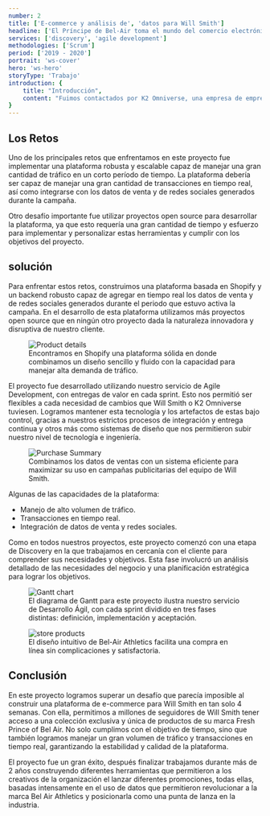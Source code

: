 ```yaml
---
number: 2
title: ['E-commerce y análisis de', 'datos para Will Smith']
headline: ['El Príncipe de Bel-Air toma el mundo del comercio electrónico', 'por asalto.']
services: ['discovery', 'agile development']
methodologies: ['Scrum']
period: ['2019 - 2020']
portrait: 'ws-cover'
hero: 'ws-hero'
storyType: 'Trabajo'
introduction: {
    title: "Introducción",
    content: "Fuimos contactados por K2 Omniverse, una empresa de emprendedores con la misión de crear enlaces entre celebridades y sus audiencias masivas, con una misión que parecía imposible: construir en cuatro semanas una plataforma de e-commerce para Will Smith, que le permitiera ofrecer a sus millones de seguidores durante 72 horas únicamente una colección nueva y exclusiva de productos pertenecientes a su entonces nueva marca Fresh Prince of Bel Air."
}
---
```

<div>
    <h2>Los Retos</h2>
    <p>Uno de los principales retos que enfrentamos en este proyecto fue implementar una plataforma robusta y escalable capaz de manejar una gran cantidad de tráfico en un corto período de tiempo. La plataforma debería ser capaz de manejar una gran cantidad de transacciones en tiempo real, así como integrarse con los datos de venta y de redes sociales generados durante la campaña.</p>
    <p>Otro desafío importante fue utilizar proyectos open source para desarrollar la plataforma, ya que esto requería una gran cantidad de tiempo y esfuerzo para implementar y personalizar estas herramientas y cumplir con los objetivos del proyecto.</p>
</div>
<div class="story_story__mainContent__2cGrid__aNFn8">
    <div class="story_story__mainContent__2cGrid__textContainer__CjTww">
        <h2>solución</h2>
        <p>Para enfrentar estos retos, construimos una plataforma basada en Shopify y un backend robusto capaz de agregar en tiempo real los datos de venta y de redes sociales generados durante el periodo que estuvo activa la campaña. En el desarrollo de esta plataforma utilizamos más proyectos open source que en ningún otro proyecto dada la naturaleza innovadora y disruptiva de nuestro cliente.</p>
    </div>
    <figure>
        <img src="/work/ws-product.jpg" alt="Product details"/>
        <figcaption class="story_story__mainContent__gridCaption__8kiY6 story_story__mainContent__caption__IQRnS">Encontramos en Shopify una plataforma sólida en donde combinamos un diseño sencillo y fluido con la capacidad para manejar alta demanda de tráfico.</figcaption>
    </figure>  
</div>
<div>
    <p>El proyecto fue desarrollado utilizando nuestro servicio de Agile Development, con entregas de valor en cada sprint. Esto nos permitió ser flexibles a cada necesidad de cambios que Will Smith o K2 Omniverse tuviesen. Logramos mantener esta tecnología y los artefactos de estas bajo control, gracias a nuestros estrictos procesos de integración y entrega continua y otros más como sistemas de diseño que nos permitieron subir nuestro nivel de tecnología e ingeniería.</p>
</div>
<div class="story_story__mainContent__2cGrid__aNFn8"> 
    <figure>
        <img src="/work/ws-summary.jpg" alt="Purchase Summary"/>
        <figcaption class="story_story__mainContent__gridCaption__8kiY6 story_story__mainContent__caption__IQRnS">Combinamos los datos de ventas con un sistema eficiente para maximizar su uso en campañas publicitarias del equipo de Will Smith.</figcaption>
    </figure>
    <div class="story_story__mainContent__wsSolutionList__KrV8F">
        <span>Algunas de las capacidades de la plataforma:</span>
        <ul>
        <li>Manejo de alto volumen de tráfico.</li>
        <li>Transacciones en tiempo real.</li>
        <li>Integración de datos de venta y redes sociales.</li>
        </ul>
    </div>    
</div>
<div>
    <p>Como en todos nuestros proyectos, este proyecto comenzó con una etapa de Discovery en la que trabajamos en cercanía con el cliente para comprender sus necesidades y objetivos. Esta fase involucró un análisis detallado de las necesidades del negocio y una planificación estratégica para lograr los objetivos.</p>
</div>
<div class="story_story__mainContent__gantt__TErEp">
    <figure>
        <img src="/work/project-chart-es.svg" alt="Gantt chart"/>
        <figcaption class="story_story__mainContent__caption__IQRnS">El diagrama de Gantt para este proyecto ilustra nuestro servicio de Desarrollo Ágil, con cada sprint dividido en tres fases distintas: definición, implementación y aceptación.</figcaption>
    </figure>
</div>
<div>
    <figure>
        <img src="/work/ws-store.jpg" alt="store products"/>
        <figcaption class="story_story__mainContent__caption__IQRnS">El diseño intuitivo de Bel-Air Athletics facilita una compra en línea sin complicaciones y satisfactoria.</figcaption>
    </figure>    
</div>
<div>
    <h2>Conclusión</h2>
    <p>En este proyecto logramos superar un desafío que parecía imposible al construir una plataforma de e-commerce para Will Smith en tan solo 4 semanas. Con ella, permitimos a millones de seguidores de Will Smith tener acceso a una colección exclusiva y única de productos de su marca Fresh Prince of Bel Air. No solo cumplimos con el objetivo de tiempo, sino que también logramos manejar un gran volumen de tráfico y transacciones en tiempo real, garantizando la estabilidad y calidad de la plataforma. </p>
    <p>El proyecto fue un gran éxito, después finalizar trabajamos durante más de 2 años construyendo diferentes herramientas que permitieron a los creativos de la organización el lanzar diferentes promociones, todas ellas, basadas intensamente en el uso de datos que permitieron revolucionar a la marca Bel Air Athletics y posicionarla como una punta de lanza en la industria.</p>
</div>